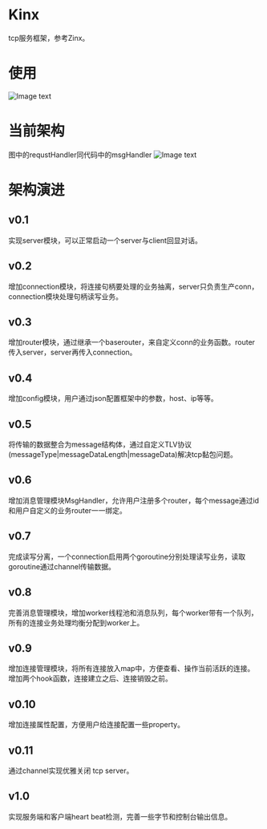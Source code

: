 # Kinx
tcp服务框架，参考Zinx。

# 使用
![Image text](https://ksir-oss.oss-cn-beijing.aliyuncs.com/github/kinx/kinx%E4%BD%BF%E7%94%A8.png)

# 当前架构
图中的requstHandler同代码中的msgHandler
![Image text](https://ksir-oss.oss-cn-beijing.aliyuncs.com/github/kinx/Kinx0.10.png)

# 架构演进
## v0.1
实现server模块，可以正常启动一个server与client回显对话。

## v0.2
增加connection模块，将连接句柄要处理的业务抽离，server只负责生产conn，connection模块处理句柄读写业务。

## v0.3
增加router模块，通过继承一个baserouter，来自定义conn的业务函数。router传入server，server再传入connection。

## v0.4
增加config模块，用户通过json配置框架中的参数，host、ip等等。

## v0.5
将传输的数据整合为message结构体，通过自定义TLV协议(messageType|messageDataLength|messageData)解决tcp黏包问题。

## v0.6
增加消息管理模块MsgHandler，允许用户注册多个router，每个message通过id和用户自定义的业务router一一绑定。

## v0.7

完成读写分离，一个connection启用两个goroutine分别处理读写业务，读取goroutine通过channel传输数据。

## v0.8
完善消息管理模块，增加worker线程池和消息队列，每个worker带有一个队列，所有的连接业务处理均衡分配到worker上。

## v0.9
增加连接管理模块，将所有连接放入map中，方便查看、操作当前活跃的连接。增加两个hook函数，连接建立之后、连接销毁之前。

## v0.10
增加连接属性配置，方便用户给连接配置一些property。

## v0.11
通过channel实现优雅关闭 tcp server。

## v1.0
实现服务端和客户端heart beat检测，完善一些字节和控制台输出信息。



